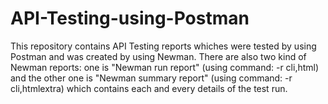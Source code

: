 # API-Testing-using-Postman
This repository contains API Testing reports whiches were tested by using Postman and was created by using Newman. There are also two kind of Newman reports: one is "Newman run report" (using command: -r cli,html) and the other one is "Newman summary report" (using command: -r cli,htmlextra) which contains each and every details of the test run.

